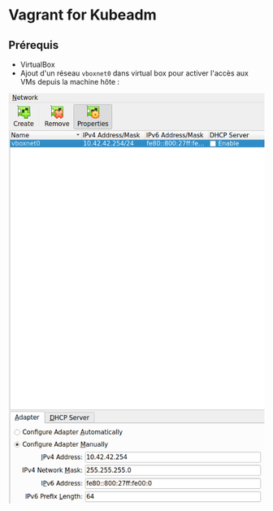 # Vagrant for Kubeadm

## Prérequis

* VirtualBox
* Ajout d'un réseau `vboxnet0` dans virtual box pour activer l'accès aux VMs depuis la machine hôte :

![](../../../../images/vboxnet.png)
